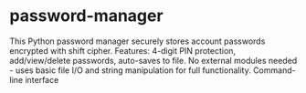 # password-manager
This Python password manager securely stores account passwords encrypted with shift cipher. Features: 4-digit PIN protection, add/view/delete passwords, auto-saves to file. No external modules needed - uses basic file I/O and string manipulation for full functionality. Command-line interface
